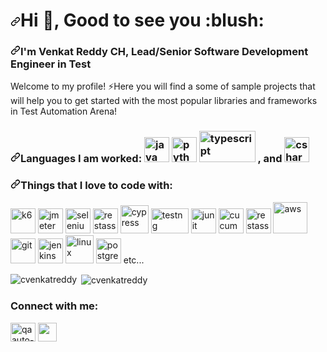 <h1 dir="auto"><a id="user-content-hi--nice-to-see-you" class="anchor" aria-hidden="true" href="#hi--nice-to-see-you"><svg class="octicon octicon-link" viewBox="0 0 16 16" version="1.1" width="16" height="16" aria-hidden="true"><path fill-rule="evenodd" d="M7.775 3.275a.75.75 0 001.06 1.06l1.25-1.25a2 2 0 112.83 2.83l-2.5 2.5a2 2 0 01-2.83 0 .75.75 0 00-1.06 1.06 3.5 3.5 0 004.95 0l2.5-2.5a3.5 3.5 0 00-4.95-4.95l-1.25 1.25zm-4.69 9.64a2 2 0 010-2.83l2.5-2.5a2 2 0 012.83 0 .75.75 0 001.06-1.06 3.5 3.5 0 00-4.95 0l-2.5 2.5a3.5 3.5 0 004.95 4.95l1.25-1.25a.75.75 0 00-1.06-1.06l-1.25 1.25a2 2 0 01-2.83 0z"></path></svg></a>Hi <g-emoji class="g-emoji" alias="wave" fallback-src="https://github.githubassets.com/images/icons/emoji/unicode/1f44b.png">👋</g-emoji>, Good to see you :blush:</h1>

<h3 align="left" dir="auto"><a id="user-content-im-savva-genchevskiy-senior-qa-automationperformance-engineer" class="anchor" aria-hidden="true" href="#im-savva-genchevskiy-senior-qa-automationperformance-engineer"><svg class="octicon octicon-link" viewBox="0 0 16 16" version="1.1" width="16" height="16" aria-hidden="true"><path fill-rule="evenodd" d="M7.775 3.275a.75.75 0 001.06 1.06l1.25-1.25a2 2 0 112.83 2.83l-2.5 2.5a2 2 0 01-2.83 0 .75.75 0 00-1.06 1.06 3.5 3.5 0 004.95 0l2.5-2.5a3.5 3.5 0 00-4.95-4.95l-1.25 1.25zm-4.69 9.64a2 2 0 010-2.83l2.5-2.5a2 2 0 012.83 0 .75.75 0 001.06-1.06 3.5 3.5 0 00-4.95 0l-2.5 2.5a3.5 3.5 0 004.95 4.95l1.25-1.25a.75.75 0 00-1.06-1.06l-1.25 1.25a2 2 0 01-2.83 0z"></path></svg></a>I'm Venkat Reddy CH,  Lead/Senior Software Development Engineer in Test</h3>

<p dir="auto">Welcome to my profile! <g-emoji class="g-emoji" alias="zap" fallback-src="https://github.githubassets.com/images/icons/emoji/unicode/26a1.png">⚡</g-emoji>Here you will find a some of sample projects that will help you to get started with the most popular libraries and frameworks in Test Automation Arena!</p>

<h3 dir="auto"><a id="user-content-languages-i-am-enjoyed---and" class="anchor" aria-hidden="true" href="#languages-i-am-enjoyed---and"><svg class="octicon octicon-link" viewBox="0 0 16 16" version="1.1" width="16" height="16" aria-hidden="true"><path fill-rule="evenodd" d="M7.775 3.275a.75.75 0 001.06 1.06l1.25-1.25a2 2 0 112.83 2.83l-2.5 2.5a2 2 0 01-2.83 0 .75.75 0 00-1.06 1.06 3.5 3.5 0 004.95 0l2.5-2.5a3.5 3.5 0 00-4.95-4.95l-1.25 1.25zm-4.69 9.64a2 2 0 010-2.83l2.5-2.5a2 2 0 012.83 0 .75.75 0 001.06-1.06 3.5 3.5 0 00-4.95 0l-2.5 2.5a3.5 3.5 0 004.95 4.95l1.25-1.25a.75.75 0 00-1.06-1.06l-1.25 1.25a2 2 0 01-2.83 0z"></path></svg></a>Languages I am worked:
<a target="_blank" rel="noopener noreferrer" href="https://camo.githubusercontent.com/252bb0fe9b385b262668bcece7651036717f6fa170276293828bac81e57c0709/68747470733a2f2f3439303132303336736c616d657474726979616e746f2e66696c65732e776f726470726573732e636f6d2f323031322f30372f6a6176612e6a7067"><img src="https://camo.githubusercontent.com/252bb0fe9b385b262668bcece7651036717f6fa170276293828bac81e57c0709/68747470733a2f2f3439303132303336736c616d657474726979616e746f2e66696c65732e776f726470726573732e636f6d2f323031322f30372f6a6176612e6a7067" width="40" height="40" alt="java" data-canonical-src="https://49012036slamettriyanto.files.wordpress.com/2012/07/java.jpg" style="max-width: 100%;"></a>
<a target="_blank" rel="noopener noreferrer" href="https://camo.githubusercontent.com/42bee84dcddebe2e20afa807ec5e7eb6c4f8024e44dadd7c594d2f466bc29683/68747470733a2f2f6d656469612e7470726f6765722e72752f75706c6f6164732f323032312f30352f707974686f6e2d636f7665722d69636f6e2d6f726967696e616c2e706e67"><img src="https://camo.githubusercontent.com/42bee84dcddebe2e20afa807ec5e7eb6c4f8024e44dadd7c594d2f466bc29683/68747470733a2f2f6d656469612e7470726f6765722e72752f75706c6f6164732f323032312f30352f707974686f6e2d636f7665722d69636f6e2d6f726967696e616c2e706e67" width="40" height="40" alt="python" data-canonical-src="https://media.tproger.ru/uploads/2021/05/python-cover-icon-original.png" style="max-width: 100%;"></a> 
<a target="_blank" rel="noopener noreferrer" href="https://camo.githubusercontent.com/111a48f83ea2efb9e0263628e7097ecd801f3b539533e9b68ca258fc9c7f05c8/68747470733a2f2f666f726d617a696f6e652e666162696f62696f6e64692e696f2f7374617469632f64393737346239356431313661643039653239613730323261363234616633332f36343764652f747970657363726970742e706e67"><img src="https://camo.githubusercontent.com/111a48f83ea2efb9e0263628e7097ecd801f3b539533e9b68ca258fc9c7f05c8/68747470733a2f2f666f726d617a696f6e652e666162696f62696f6e64692e696f2f7374617469632f64393737346239356431313661643039653239613730323261363234616633332f36343764652f747970657363726970742e706e67" alt="typescript" width="90" height="50" data-canonical-src="https://formazione.fabiobiondi.io/static/d9774b95d116ad09e29a7022a624af33/647de/typescript.png" style="max-width: 100%;"></a>
, and 
<a target="_blank" rel="noopener noreferrer" href="https://camo.githubusercontent.com/b2185fa5e94ba61c3d89b73d5a330ce0f95b534e9a4f0b04136c7166f571e455/68747470733a2f2f63646e2e69636f6e2d69636f6e732e636f6d2f69636f6e73322f323431352f504e472f3531322f6373686172705f6f726967696e616c5f6c6f676f5f69636f6e5f3134363537382e706e67"><img src="https://camo.githubusercontent.com/b2185fa5e94ba61c3d89b73d5a330ce0f95b534e9a4f0b04136c7166f571e455/68747470733a2f2f63646e2e69636f6e2d69636f6e732e636f6d2f69636f6e73322f323431352f504e472f3531322f6373686172705f6f726967696e616c5f6c6f676f5f69636f6e5f3134363537382e706e67" alt="csharp" width="40" height="40" data-canonical-src="https://cdn.icon-icons.com/icons2/2415/PNG/512/csharp_original_logo_icon_146578.png" style="max-width: 100%;"></a>
</h3>

<h3 dir="auto"><a id="user-content-things-that-i-love-to-code-with" class="anchor" aria-hidden="true" href="#things-that-i-love-to-code-with"><svg class="octicon octicon-link" viewBox="0 0 16 16" version="1.1" width="16" height="16" aria-hidden="true"><path fill-rule="evenodd" d="M7.775 3.275a.75.75 0 001.06 1.06l1.25-1.25a2 2 0 112.83 2.83l-2.5 2.5a2 2 0 01-2.83 0 .75.75 0 00-1.06 1.06 3.5 3.5 0 004.95 0l2.5-2.5a3.5 3.5 0 00-4.95-4.95l-1.25 1.25zm-4.69 9.64a2 2 0 010-2.83l2.5-2.5a2 2 0 012.83 0 .75.75 0 001.06-1.06 3.5 3.5 0 00-4.95 0l-2.5 2.5a3.5 3.5 0 004.95 4.95l1.25-1.25a.75.75 0 00-1.06-1.06l-1.25 1.25a2 2 0 01-2.83 0z"></path></svg></a>Things that I love to code with: </h3>

<p dir="auto">
<a target="_blank" rel="noopener noreferrer" href="https://camo.githubusercontent.com/9293a13aa19a36609a36fecc9d76594ee4798befc121d6648b35aca103d34d54/68747470733a2f2f75706c6f61642e77696b696d656469612e6f72672f77696b6970656469612f636f6d6d6f6e732f652f65662f4b362d6c6f676f2e737667"><img src="https://camo.githubusercontent.com/9293a13aa19a36609a36fecc9d76594ee4798befc121d6648b35aca103d34d54/68747470733a2f2f75706c6f61642e77696b696d656469612e6f72672f77696b6970656469612f636f6d6d6f6e732f652f65662f4b362d6c6f676f2e737667" alt="k6" width="40" height="40" data-canonical-src="https://upload.wikimedia.org/wikipedia/commons/e/ef/K6-logo.svg" style="max-width: 100%;"></a>
<a target="_blank" rel="noopener noreferrer" href="https://camo.githubusercontent.com/2e4866dbb3ac915c5541d08cd44a55dd50eaf526531228ac471d0856ad83895c/68747470733a2f2f74657374696e676261697265732e636f6d2f77702d636f6e74656e742f75706c6f6164732f323031392f31312f4a4d657465725f30302e706e67"><img src="https://camo.githubusercontent.com/2e4866dbb3ac915c5541d08cd44a55dd50eaf526531228ac471d0856ad83895c/68747470733a2f2f74657374696e676261697265732e636f6d2f77702d636f6e74656e742f75706c6f6164732f323031392f31312f4a4d657465725f30302e706e67" alt="jmeter" width="40" height="40" data-canonical-src="https://testingbaires.com/wp-content/uploads/2019/11/JMeter_00.png" style="max-width: 100%;"></a>
<a target="_blank" rel="noopener noreferrer" href="https://camo.githubusercontent.com/937f98e004c10d91849eb1bb7caea74e42ed8a8835d3b032dc81d745edabdd04/68747470733a2f2f656e637279707465642d74626e302e677374617469632e636f6d2f696d616765733f713d74626e253341414e643947635362636547364242503956706a4f45527963336467734e6332587965686a6b6d3778734126757371703d434155"><img src="https://camo.githubusercontent.com/937f98e004c10d91849eb1bb7caea74e42ed8a8835d3b032dc81d745edabdd04/68747470733a2f2f656e637279707465642d74626e302e677374617469632e636f6d2f696d616765733f713d74626e253341414e643947635362636547364242503956706a4f45527963336467734e6332587965686a6b6d3778734126757371703d434155" alt="selenium" width="40" height="40" data-canonical-src="https://encrypted-tbn0.gstatic.com/images?q=tbn%3AANd9GcSbceG6BBP9VpjOERyc3dgsNc2Xyehjkm7xsA&amp;usqp=CAU" style="max-width: 100%;"></a>
<a target="_blank" rel="noopener noreferrer" href="https://camo.githubusercontent.com/937f98e004c10d91849eb1bb7caea74e42ed8a8835d3b032dc81d745edabdd04/68747470733a2f2f656e637279707465642d74626e302e677374617469632e636f6d2f696d616765733f713d74626e253341414e643947635362636547364242503956706a4f45527963336467734e6332587965686a6b6d3778734126757371703d434155"><imgsrc="https://camo.githubusercontent.com/937f98e004c10d91849eb1bb7caea74e42ed8a8835d3b032dc81d745edabdd04/68747470733a2f2f656e637279707465642d74626e302e677374617469632e636f6d2f696d616765733f713d74626e253341414e643947635362636547364242503956706a4f45527963336467734e6332587965686a6b6d3778734126757371703d434155" alt="selenium" width="40" height="40" data-canonical-src="https://encrypted-tbn0.gstatic.com/images?q=tbn%3AANd9GcSbceG6BBP9VpjOERyc3dgsNc2Xyehjkm7xsA&amp;usqp=CAU" style="max-width: 100%;"></a>
<a target="_blank" rel="noopener noreferrer" href="https://avatars0.githubusercontent.com/u/19369327?s=400&amp;v=4"><img src="https://avatars0.githubusercontent.com/u/19369327?s=400&amp;v=4" alt="restassured" width="40" height="40" style="max-width: 100%;"></a>
<a target="_blank" rel="noopener noreferrer" href="https://camo.githubusercontent.com/65e6d70f72272ad9b324cdb51dd03ae270388eb3f757e71a7ca63e7d723c9448/68747470733a2f2f6d656469612d657870312e6c6963646e2e636f6d2f646d732f696d6167652f43344530424151476845386a4e776a6c6333772f636f6d70616e792d6c6f676f5f3230305f3230302f302f313535343833363337313933313f653d3231353930323434303026763d6265746126743d74516264637a634a3943396731706767744558704335435167614678435a6e5f643343414f796557574455"><img src="https://camo.githubusercontent.com/65e6d70f72272ad9b324cdb51dd03ae270388eb3f757e71a7ca63e7d723c9448/68747470733a2f2f6d656469612d657870312e6c6963646e2e636f6d2f646d732f696d6167652f43344530424151476845386a4e776a6c6333772f636f6d70616e792d6c6f676f5f3230305f3230302f302f313535343833363337313933313f653d3231353930323434303026763d6265746126743d74516264637a634a3943396731706767744558704335435167614678435a6e5f643343414f796557574455" alt="cypress" width="45" height="45" data-canonical-src="https://media-exp1.licdn.com/dms/image/C4E0BAQGhE8jNwjlc3w/company-logo_200_200/0/1554836371931?e=2159024400&amp;v=beta&amp;t=tQbdczcJ9C9g1pggtEXpC5CQgaFxCZn_d3CAOyeWWDU" style="max-width: 100%;"></a>
<a target="_blank" rel="noopener noreferrer" href="https://camo.githubusercontent.com/7bb7379c864d6235c03a5c6e7439220e361eea269bb40fdf4b3c392756cec46d/68747470733a2f2f6175746f6d617465642d74657374696e672e696e666f2f75706c6f6164732f64656661756c742f6f726967696e616c2f32582f342f343939353066343131326262333965303934303136653764376265376338346165633431356632342e706e67"><img src="https://camo.githubusercontent.com/7bb7379c864d6235c03a5c6e7439220e361eea269bb40fdf4b3c392756cec46d/68747470733a2f2f6175746f6d617465642d74657374696e672e696e666f2f75706c6f6164732f64656661756c742f6f726967696e616c2f32582f342f343939353066343131326262333965303934303136653764376265376338346165633431356632342e706e67" alt="testng" width="60" height="40" data-canonical-src="https://automated-testing.info/uploads/default/original/2X/4/49950f4112bb39e094016e7d7be7c84aec415f24.png" style="max-width: 100%;"></a>
<a target="_blank" rel="noopener noreferrer" href="https://camo.githubusercontent.com/43fb4a881e70213542c832acad64d212c1789ab846334173fc754b7e73790cda/68747470733a2f2f6d69726f2e6d656469756d2e636f6d2f6d61782f3430302f312a4d522d6262687a38665144354e612d4742476d396c412e706e67"><img src="https://camo.githubusercontent.com/43fb4a881e70213542c832acad64d212c1789ab846334173fc754b7e73790cda/68747470733a2f2f6d69726f2e6d656469756d2e636f6d2f6d61782f3430302f312a4d522d6262687a38665144354e612d4742476d396c412e706e67" alt="junit" width="40" height="40" data-canonical-src="https://miro.medium.com/max/400/1*MR-bbhz8fQD5Na-GBGm9lA.png" style="max-width: 100%;"></a>
<a target="_blank" rel="noopener noreferrer" href="https://camo.githubusercontent.com/be8420d2d8d3e6b33b6b14f7e688698f6d67867a1ca220a7b6b99cfa922b5e01/68747470733a2f2f656e637279707465642d74626e302e677374617469632e636f6d2f696d616765733f713d74626e253341414e643947635345466d6848766e365752626c3658696550595f7551484262565a557a5279744975514126757371703d434155"><img src="https://camo.githubusercontent.com/be8420d2d8d3e6b33b6b14f7e688698f6d67867a1ca220a7b6b99cfa922b5e01/68747470733a2f2f656e637279707465642d74626e302e677374617469632e636f6d2f696d616765733f713d74626e253341414e643947635345466d6848766e365752626c3658696550595f7551484262565a557a5279744975514126757371703d434155" alt="cucumber" width="40" height="40" data-canonical-src="https://encrypted-tbn0.gstatic.com/images?q=tbn%3AANd9GcSEFmhHvn6WRbl6XiePY_uQHBbVZUzRytIuQA&amp;usqp=CAU" style="max-width: 100%;"></a>
<a target="_blank" rel="noopener noreferrer" href="https://avatars1.githubusercontent.com/u/2678858?s=280&amp;v=4"><img src="https://avatars1.githubusercontent.com/u/2678858?s=280&amp;v=4" alt="restassured" width="40" height="40" style="max-width: 100%;"></a>
<a target="_blank" rel="noopener noreferrer" href="https://camo.githubusercontent.com/c0c66e54e316ba3fd81957dd8bd4b35765ab1d180b3b18881065cc1f8c98181b/68747470733a2f2f696d672e69636f6e73382e636f6d2f636f6c6f722f3435322f616d617a6f6e2d7765622d73657276696365732e706e67"><img src="https://camo.githubusercontent.com/c0c66e54e316ba3fd81957dd8bd4b35765ab1d180b3b18881065cc1f8c98181b/68747470733a2f2f696d672e69636f6e73382e636f6d2f636f6c6f722f3435322f616d617a6f6e2d7765622d73657276696365732e706e67" alt="aws" width="55" height="50" data-canonical-src="https://img.icons8.com/color/452/amazon-web-services.png" style="max-width: 100%;"></a>
<a target="_blank" rel="noopener noreferrer" href="https://camo.githubusercontent.com/fbfcb9e3dc648adc93bef37c718db16c52f617ad055a26de6dc3c21865c3321d/68747470733a2f2f7777772e766563746f726c6f676f2e7a6f6e652f6c6f676f732f6769742d73636d2f6769742d73636d2d69636f6e2e737667"><img src="https://camo.githubusercontent.com/fbfcb9e3dc648adc93bef37c718db16c52f617ad055a26de6dc3c21865c3321d/68747470733a2f2f7777772e766563746f726c6f676f2e7a6f6e652f6c6f676f732f6769742d73636d2f6769742d73636d2d69636f6e2e737667" alt="git" width="40" height="40" data-canonical-src="https://www.vectorlogo.zone/logos/git-scm/git-scm-icon.svg" style="max-width: 100%;"></a>
<a target="_blank" rel="noopener noreferrer" href="https://camo.githubusercontent.com/265574c40f0816ed0fd67127cfbc382866182a7ec468c614906103c15700e707/68747470733a2f2f7777772e766563746f726c6f676f2e7a6f6e652f6c6f676f732f6a656e6b696e732f6a656e6b696e732d69636f6e2e737667"><img src="https://camo.githubusercontent.com/265574c40f0816ed0fd67127cfbc382866182a7ec468c614906103c15700e707/68747470733a2f2f7777772e766563746f726c6f676f2e7a6f6e652f6c6f676f732f6a656e6b696e732f6a656e6b696e732d69636f6e2e737667" alt="jenkins" width="40" height="40" data-canonical-src="https://www.vectorlogo.zone/logos/jenkins/jenkins-icon.svg" style="max-width: 100%;"></a>
<a target="_blank" rel="noopener noreferrer" href="https://camo.githubusercontent.com/295270c76ae65c110462d35b95b24182acdf05bac1c40fc757051ef93007c912/68747470733a2f2f692e70696e696d672e636f6d2f6f726967696e616c732f63372f62382f31312f63376238313133323437666563643833626439623565643562643366333464352e706e67"><img src="https://camo.githubusercontent.com/295270c76ae65c110462d35b95b24182acdf05bac1c40fc757051ef93007c912/68747470733a2f2f692e70696e696d672e636f6d2f6f726967696e616c732f63372f62382f31312f63376238313133323437666563643833626439623565643562643366333464352e706e67" alt="linux" width="45" height="45" data-canonical-src="https://i.pinimg.com/originals/c7/b8/11/c7b8113247fecd83bd9b5ed5bd3f34d5.png" style="max-width: 100%;"></a> 
<a target="_blank" rel="noopener noreferrer" href="https://camo.githubusercontent.com/2717985f26463c118a5e93fd5ab74cbafe4dd5c9e9a9ca4bf2af249baf4d92a7/68747470733a2f2f75706c6f61642e77696b696d656469612e6f72672f77696b6970656469612f636f6d6d6f6e732f7468756d622f322f32392f506f737467726573716c5f656c657068616e742e7376672f3132303070782d506f737467726573716c5f656c657068616e742e7376672e706e67"><img src="https://camo.githubusercontent.com/2717985f26463c118a5e93fd5ab74cbafe4dd5c9e9a9ca4bf2af249baf4d92a7/68747470733a2f2f75706c6f61642e77696b696d656469612e6f72672f77696b6970656469612f636f6d6d6f6e732f7468756d622f322f32392f506f737467726573716c5f656c657068616e742e7376672f3132303070782d506f737467726573716c5f656c657068616e742e7376672e706e67" alt="postgresql" width="40" height="40" data-canonical-src="https://upload.wikimedia.org/wikipedia/commons/thumb/2/29/Postgresql_elephant.svg/1200px-Postgresql_elephant.svg.png" style="max-width: 100%;"></a>
etc...
</p>

<p><img align="left" src="https://github-readme-stats.vercel.app/api/top-langs?username=cvenkatreddy&show_icons=true&locale=en&layout=compact" alt="cvenkatreddy" /></p>

<p>&nbsp;<img align="center" src="https://github-readme-stats.vercel.app/api?username=cvenkatreddy&show_icons=true&locale=en" alt="cvenkatreddy" /></p>
<h3 align="left">Connect with me:</h3>
<p align="left">
<a href="https://linkedin.com/in/qaauto-venkatreddyc" target="blank"><img align="center" src="https://raw.githubusercontent.com/rahuldkjain/github-profile-readme-generator/master/src/images/icons/Social/linked-in-alt.svg" alt="qaauto-venkatreddyc" height="30" width="40" /></a>
<a href="https://gitlab.com/cvenkatreddy" rel="nofollow"><img align="center" src="https://camo.githubusercontent.com/1d70c76d919bb3ccf332bb739f90ae603d8dbaaf3c1c24df6186bd592933d556/68747470733a2f2f63646e342e69636f6e66696e6465722e636f6d2f646174612f69636f6e732f6c6f676f732d6272616e64732d352f32342f6769746c61622d3531322e706e67" height="30" width="30" data-canonical-src="https://cdn4.iconfinder.com/data/icons/logos-brands-5/24/gitlab-512.png" style="max-width: 100%;"></a>
</p>
